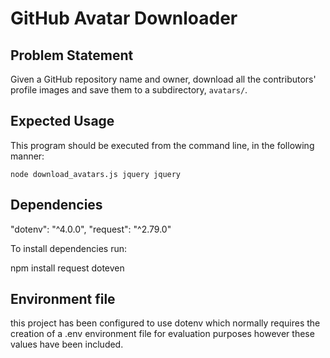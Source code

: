 # GitHub Avatar Downloader

## Problem Statement

Given a GitHub repository name and owner, download all the contributors' profile images and save them to a subdirectory, `avatars/`.

## Expected Usage

This program should be executed from the command line, in the following manner:

`node download_avatars.js jquery jquery`

## Dependencies
"dotenv": "^4.0.0",
"request": "^2.79.0"

To install dependencies run:

 npm install request doteven

## Environment file
 this project has been configured to use dotenv
 which normally requires the creation of a .env environment file
 for evaluation purposes however these values have been included.
